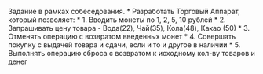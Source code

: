 Задание в рамках собеседования.
        * Разработать Торговый Аппарат, который позволяет:
        * 1. Вводить монеты по 1, 2, 5, 10 рублей
        * 2. Запрашивать цену товара - Вода(22), Чай(35), Кола(48), Какао (50)
        * 3. Отменять операцию с возвратом введенных монет
        * 4. Совершать покупку с выдачей товара и сдачи, если и то и другое в наличии
        * 5. Выполнять операцию сброса с возвратом к исходному кол-ву товаров и денег
